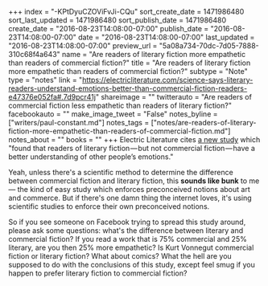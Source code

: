 +++
index = "-KPtDyuCZOViFvJi-CQu"
sort_create_date = 1471986480
sort_last_updated = 1471986480
sort_publish_date = 1471986480
create_date = "2016-08-23T14:08:00-07:00"
publish_date = "2016-08-23T14:08:00-07:00"
date = "2016-08-23T14:08:00-07:00"
last_updated = "2016-08-23T14:08:00-07:00"
preview_url = "5a08a734-70dc-7d05-7888-310c68f4a643"
name = "Are readers of literary fiction more empathetic than readers of commercial fiction?"
title = "Are readers of literary fiction more empathetic than readers of commercial fiction?"
subtype = "Note"
type = "notes"
link = "https://electricliterature.com/science-says-literary-readers-understand-emotions-better-than-commercial-fiction-readers-e47376e052fa#.7d9pcr41j"
shareimage = ""
twitterauto = "Are readers of commercial fiction less empathetic than readers of literary fiction?"
facebookauto = ""
make_image_tweet = "False"
notes_byline = ["writers/paul-constant.md"]
notes_tags = ["notes/are-readers-of-literary-fiction-more-empathetic-than-readers-of-commercial-fiction.md"]
notes_about = ""
books = ""
+++
Electric Literature cites [a new study](https://electricliterature.com/science-says-literary-readers-understand-emotions-better-than-commercial-fiction-readers-e47376e052fa#.7d9pcr41j) which "found that readers of literary fiction — but not commercial fiction — have a better understanding of other people’s emotions."

Yeah, unless there's a scientific method to determine the difference between commercial fiction and literary fiction, this **sounds like bunk** to me — the kind of easy study which enforces preconceived notions about art and commerce. But if there's one damn thing the internet loves, it's using scientific studies to enforce their own preconceived notions. 

So if you see someone on Facebook trying to spread this study around, please ask some questions: what's the difference between literary and commercial fiction? If you read a work that is 75% commercial and 25% literary, are you then 25% more empathetic? Is Kurt Vonnegut commercial fiction or literary fiction? What about comics? What the hell are you supposed to do with the conclusions of this study, except feel smug if you happen to prefer literary fiction to commercial fiction?